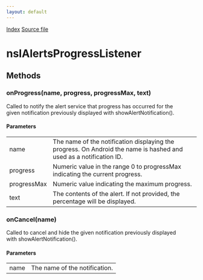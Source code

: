 ```yaml
---
layout: default
---
```

<div id='links'><a href="../index.html">Index</a>
<a href="http://dxr.mozilla.org/mozilla-central/source/toolkit/components/alerts/nsIAlertsService.idl">Source file</a>
</div>

# nsIAlertsProgressListener #

## Methods ##

### onProgress(name, progress, progressMax, text) ###
  
Called to notify the alert service that progress has occurred for the  
given notification previously displayed with showAlertNotification().  
  
  

#### Parameters ####

<table>

<tr>
<td>name</td>
<td>The name of the notification displaying the  
                    progress. On Android the name is hashed and used  
                    as a notification ID.  
</td>
</tr>

<tr>
<td>progress</td>
<td>Numeric value in the range 0 to progressMax  
                    indicating the current progress.  
</td>
</tr>

<tr>
<td>progressMax</td>
<td>Numeric value indicating the maximum progress.  
</td>
</tr>

<tr>
<td>text</td>
<td>The contents of the alert. If not provided,  
                    the percentage will be displayed.  
</td>
</tr>

</table>

### onCancel(name) ###
  
Called to cancel and hide the given notification previously displayed  
with showAlertNotification().  
  
  

#### Parameters ####

<table>

<tr>
<td>name</td>
<td>The name of the notification.  
</td>
</tr>

</table>
